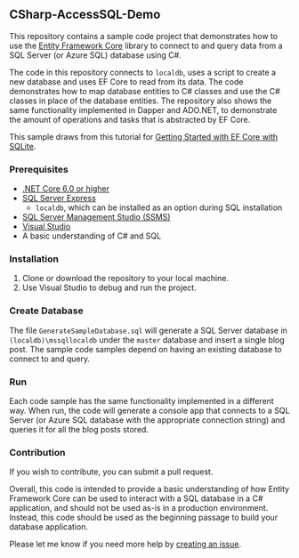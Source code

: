 ## CSharp-AccessSQL-Demo
This repository contains a sample code project that demonstrates how to use the [Entity Framework Core](https://docs.microsoft.com/en-us/ef/core/) library to connect to and query data from a SQL Server (or Azure SQL) database using C#. 

The code in this repository connects to `localdb`, uses a script to create a new database and uses EF Core to read from its data. The code demonstrates how to map database entities to C# classes and use the C# classes in place of the database entities. The repository also shows the same functionality implemented in Dapper and ADO.NET, to demonstrate the amount of operations and tasks that is abstracted by EF Core.

This sample draws from this tutorial for [Getting Started with EF Core with SQLite](https://learn.microsoft.com/en-us/ef/core/get-started/overview/first-app).

### Prerequisites
- [.NET Core 6.0 or higher](https://dotnet.microsoft.com/en-us/download/dotnet/7.0) 
- [SQL Server Express](https://www.microsoft.com/en-us/sql-server/sql-server-downloads)
    - `localdb`, which can be installed as an option during SQL installation
- [SQL Server Management Studio (SSMS)](https://learn.microsoft.com/en-us/sql/ssms/download-sql-server-management-studio-ssms?view=sql-server-ver16)
- [Visual Studio](https://visualstudio.microsoft.com/downloads/)
- A basic understanding of C# and SQL 

### Installation
1. Clone or download the repository to your local machine.
2. Use Visual Studio to debug and run the project. 

### Create Database 

The file `GenerateSampleDatabase.sql` will generate a SQL Server database in `(localdb)\mssqllocaldb` under the `master` database and insert a single blog post. The sample code samples depend on having an existing database to connect to and query.

### Run

Each code sample has the same functionality implemented in a different way. When run, the code will generate a console app that connects to a SQL Server (or Azure SQL database with the appropriate connection string) and queries it for all the blog posts stored. 

### Contribution

If you wish to contribute, you can submit a pull request. 

Overall, this code is intended to provide a basic understanding of how Entity Framework Core can be used to interact with a SQL database in a C# application, and should not be used as-is in a production environment. Instead, this code should be used as the beginning passage to build your database application.

Please let me know if you need more help by [creating an issue](https://github.com/jcjiang/CSharp-AccessSQL-Demo/issues).